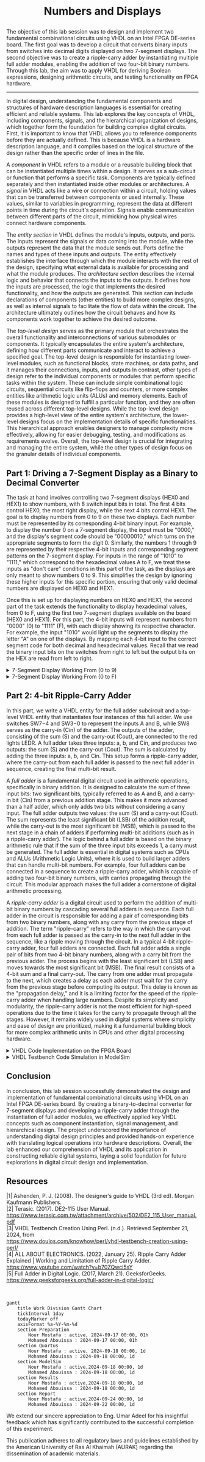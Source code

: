 # <p align="center">Numbers and Displays</p>

The objective of this lab session was to design and implement two fundamental combinational circuits using VHDL on an Intel FPGA DE-series board. The first goal was to develop a circuit that converts binary inputs from switches into decimal digits displayed on two 7-segment displays. The second objective was to create a ripple-carry adder by instantiating multiple full adder modules, enabling the addition of two four-bit binary numbers. Through this lab, the aim was to apply VHDL for deriving Boolean expressions, designing arithmetic circuits, and testing functionality on FPGA hardware.

---
In digital design, understanding the fundamental components and structures of hardware description languages is essential for creating efficient and reliable systems. This lab explores the key concepts of VHDL, including components, signals, and the hierarchical organization of designs, which together form the foundation for building complex digital circuits. First, it is important to know that VHDL allows you to reference components before they are actually defined. This is because VHDL is a hardware description language, and it compiles based on the logical structure of the design rather than the specific order of lines in the file.

A *component* in VHDL refers to a module or a reusable building block that can be instantiated multiple times within a design. It serves as a sub-circuit or function that performs a specific task. Components are typically defined separately and then instantiated inside other modules or architectures. A *signal* in VHDL acts like a wire or connection within a circuit, holding values that can be transferred between components or used internally. These values, similar to variables in programming, represent the data at different points in time during the circuit's operation. Signals enable communication between different parts of the circuit, mimicking how physical wires connect hardware components.

The *entity section* in VHDL defines the module's inputs, outputs, and ports. The inputs represent the signals or data coming into the module, while the outputs represent the data that the module sends out. Ports define the names and types of these inputs and outputs. The entity effectively establishes the interface through which the module interacts with the rest of the design, specifying what external data is available for processing and what the module produces. The *architecture section* describes the internal logic and behavior that connects the inputs to the outputs. It defines how the inputs are processed, the logic that implements the desired functionality, and how the outputs are generated. This section can include declarations of components (other entities) to build more complex designs, as well as internal signals to facilitate the flow of data within the circuit. The architecture ultimately outlines how the circuit behaves and how its components work together to achieve the desired outcome.

The *top-level design* serves as the primary module that orchestrates the overall functionality and interconnections of various submodules or components. It typically encapsulates the entire system's architecture, defining how different parts communicate and interact to achieve a specified goal. The top-level design is responsible for instantiating lower-level modules, such as functional blocks, state machines, or data paths, and it manages their connections, inputs, and outputs In contrast, other types of design refer to the individual components or modules that perform specific tasks within the system. These can include simple combinational logic circuits, sequential circuits like flip-flops and counters, or more complex entities like arithmetic logic units (ALUs) and memory elements. Each of these modules is designed to fulfill a particular function, and they are often reused across different top-level designs. While the top-level design provides a high-level view of the entire system's architecture, the lower-level designs focus on the implementation details of specific functionalities. This hierarchical approach enables designers to manage complexity more effectively, allowing for easier debugging, testing, and modifications as requirements evolve. Overall, the top-level design is crucial for integrating and managing the entire system, while the other types of design focus on the granular details of individual components.

## Part 1: Driving a 7-Segment Display as a Binary to Decimal Converter

The task at hand involves controlling two 7-segment displays (HEX0 and HEX1) to show numbers, with 8 switch input bits in total. The first 4 bits control HEX0, the most right display, while the next 4 bits control HEX1. The goal is to display numbers from 0 to 9 on these two displays. Each number must be represented by its corresponding 4-bit binary input. For example, to display the number 0 on a 7-segment display, the input must be "0000," and the display's segment code should be "00000010," which turns on the appropriate segments to form the digit 0. Similarly, the numbers 1 through 9 are represented by their respective 4-bit inputs and corresponding segment patterns on the 7-segment display. For inputs in the range of "1010" to "1111," which correspond to the hexadecimal values A to F, we treat these inputs as "don't care" conditions in this part of the task, as the displays are only meant to show numbers 0 to 9. This simplifies the design by ignoring these higher inputs for this specific portion, ensuring that only valid decimal numbers are displayed on HEX0 and HEX1.

Once this is set up for displaying numbers on HEX0 and HEX1, the second part of the task extends the functionality to display hexadecimal values, from 0 to F, using the first two 7-segment displays available on the board (HEX0 and HEX1). For this part, the 4-bit inputs will represent numbers from "0000" (0) to "1111" (F), with each display showing its respective character. For example, the input "1010" would light up the segments to display the letter "A" on one of the displays. By mapping each 4-bit input to the correct segment code for both decimal and hexadecimal values. Recall that we read the binary input bits on the switches from right to left but the output bits on the HEX are read from left to right.

<details>
  <summary>7-Segment Display Working From (0 to 9)</summary>
<br>

<details>
  <summary>VHDL Code Implementation on the FPGA Board</summary>
<br>

``` VHDL
-- The code studied/implemented in the lab
-- Modular design

LIBRARY ieee;                  -- This is the top level design (because im calling other entity)
USE ieee.std_logic_1164.all;

ENTITY part1 IS               -- Defind My Main entity

   PORT ( SW         : IN  STD_LOGIC_VECTOR(7 DOWNTO 0);        -- SW my input (8 bit)
          LEDR       : OUT STD_LOGIC_VECTOR(7 DOWNTO 0);        -- LEDR my output (to show my inputs)
          HEX1, HEX0 : OUT STD_LOGIC_VECTOR(0 TO 6));           -- HEX0 and HEX1 is my two 7-segment dispaly that i will use
			  
END part1;

ARCHITECTURE Structure OF part1 IS     -- Here if I'm using an outside entity I need to declare my inputs and outputs
				       -- under (COMPONENT). You can think about it as C++ function signature

   COMPONENT bcd7seg
	
      PORT ( B : IN  STD_LOGIC_VECTOR(3 DOWNTO 0);  -- This is the 4 bit input to be taken from the switches
             H : OUT STD_LOGIC_VECTOR(0 TO 6)); -- This is the 7 bit output displayed on the 7SD
				 
   END COMPONENT;
	
	
BEGIN

   LEDR <= SW;                             -- Just assign the LEDR to match the input (SW)
   
   digit0: bcd7seg PORT MAP (SW(3 DOWNTO 0), HEX0); -- digit0 is a varible name, here we calling the entity bcd7seg (whose architecture is defined below). We are passing the leftmost 4 bits of the switch as B (the input) and HEX0 as H (the output) which are the arguments required by the bcd7seg to operate.
   digit1: bcd7seg PORT MAP (SW(7 DOWNTO 4), HEX1);
	
END Structure;

-- Entity definition for the BCD to 7-segment display converter

ENTITY bcd7seg IS                             -- definding Entity (bcd7seg) which was used above

   PORT ( B : IN  STD_LOGIC_VECTOR(3 DOWNTO 0);    -- input B (binary) which have 4 bits
          H : OUT STD_LOGIC_VECTOR(0 TO 6));       -- output H (hex) which have 7 bit (So i can use it as the 7-Segment Display)
			 
END bcd7seg;

ARCHITECTURE Structure OF bcd7seg IS           -- Here im just assign my output depending on my output
BEGIN
	-- -- Output logic for the 7-segment display based on the BCD input
	H <=  "0000001" when B <= "0000" else
			"1001111" when B <= "0001" else
			"0010010" when B <= "0010" else
			"0000110" when B <= "0011" else
			"1001100" when B <= "0100" else
			"0100100" when B <= "0101" else
			"0100000" when B <= "0110" else
			"0001111" when B <= "0111" else
			"0000000" when B <= "1000" else
			"0000000";
	
	
END Structure;    -- Its just like a function that calculate something for you
                  -- insted of writing it in you main code, you can just call it from here                    
```


``` VHDL
-- Separate code that achieves the same result using a different approach
-- Doing everything in one function without having to call any external functions

LIBRARY ieee;
USE ieee.std_logic_1164.all;

ENTITY part1 IS
   PORT ( SW : IN  STD_LOGIC_VECTOR(3 DOWNTO 0);       -- My input (SW) have 4 bit as input
          HEX0,HEX1 : OUT STD_LOGIC_VECTOR(0 TO 6));   -- My Output (HEX0 and HEX1) having 7 bit as output
END part1;

ARCHITECTURE Structure OF part1 IS
BEGIN
	
	HEX0 <=  "0000001" when SW <= "0000" else                   -- Write every case for HEX0 depending on the input (SW)
				"1001111" when SW <= "0001" else
				"0010010" when SW <= "0010" else
				"0000110" when SW <= "0011" else
				"1001100" when SW <= "0100" else
				"0100100" when SW <= "0101" else
				"0100000" when SW <= "0110" else
				"0001111" when SW <= "0111" else
				"0000000" when SW <= "1000" else
				"0000100" when SW <= "1001" else
				"0000000";
				
	HEX1 <=  "0000001" when SW <= "0000" else                   -- Write every case for HEX1 depending on the input (SW)
				"1001111" when SW <= "0001" else
				"0010010" when SW <= "0010" else
				"0000110" when SW <= "0011" else
				"1001100" when SW <= "0100" else
				"0100100" when SW <= "0101" else
				"0100000" when SW <= "0110" else
				"0001111" when SW <= "0111" else
				"0000000" when SW <= "1000" else
				"0000100" when SW <= "1001" else
				"0000000";
	
	
END Structure;
```

<p align="center">
  <img src="Photos/0.jpg" style="width: 49%; height: 300px;" title="0000 0000 = 00"/> <img src="Photos/1.jpg" style="width: 49%; height: 300px;" title="0000 0001 = 01" /> 
  <img src="Photos/2.jpg" style="width: 49%; height: 300px;" title="0000 0010 = 02"/>  <img src="Photos/3.jpg" style="width: 49%; height: 300px;" title="0000 0011 = 03" />
  <img src="Photos/4.jpg" style="width: 49%; height: 300px;" title="0000 0100 = 04"/> <img src="Photos/5.jpg" style="width: 49%; height: 300px;" title="0000 0101 = 05" />
<img src="Photos/6.jpg" style="width: 49%; height: 300px;" title="0000 0110 = 06"/>  <img src="Photos/7.jpg" style="width: 49%; height: 300px;" title="0000 0111 = 07" />
<img src="Photos/8.jpg" style="width: 49%; height: 300px;" title="0000 1000 = 08"/> <img src="Photos/10.jpg" style="width: 49%; height: 300px;" title="0000 1001 = 09" />
</p>
 We can observe that when we set our 8-bit binary value from 0 to 9, the corresponding numbers are displayed on the 7-segment display. The four rightmost switches control the first 7-segment display, while the remaining four switches control the second 7-segment display. In the above cases, we focus on driving HEX0 only.


<p align="center">
 <img src="Photos/0.jpg" style="width: 49%; height: 300px;" title="0000 0000 = 00" /> <img src="Photos/17.jpg" style="width: 49%; height: 300px;" title="0001 0000 = 10"/> 
 <img src="Photos/18.jpg" style="width: 49%; height: 300px;" title="0010 0000 = 20" /> <img src="Photos/19.jpg" style="width: 49%; height: 300px;" title="0011 0000 = 30"/>
  <img src="Photos/20.jpg" style="width: 49%; height: 300px;" title="0100 0000 = 40" /> <img src="Photos/21.jpg" style="width: 49%; height: 300px;" title="0101 0000 = 50"/>
  <img src="Photos/22.jpg" style="width: 49%; height: 300px;" title="0110 0000 = 60" /> <img src="Photos/23.jpg" style="width: 49%; height: 300px;" title="0111 0000 = 70"/>
  <img src="Photos/24.jpg" style="width: 49%; height: 300px;" title="1000 0000 = 80" /> <img src="Photos/25.jpg" style="width: 49%; height: 300px;" title="1001 0000 = 90" />
</p>
 In these test cases, we focus on driving HEX1 for values from 0 to 9.
 
 <p align="center">
  <img src="Photos/9.jpg" style="width: 49%; height: 300px;" title="0000 1111 = 08" />  <img src="Photos/32.jpg" style="width: 49%; height: 300px;" title="1000 1000 = 88" />
</p>

  Finally, here we show one "don't care" case where all of the first 4 bits are activated, which would be "F" but it displays "8" instead because it is not defined in our scope. In the second case, we display different combinations for HEX0 and HEX1 driven both together. For instance, if we input the binary value '1000 1000', the output displayed on the 7-segment displays should be '88'. This can be observed in the figure above.

</details>

<details>
  <summary>VHDL Testbench Code Simulation in ModelSim</summary>
<br>

```VHDL
library IEEE;
use IEEE.Std_logic_1164.all;
use IEEE.Numeric_Std.all;

entity part1_tb is
end;

architecture bench of part1_tb is

  component part1 
  
     PORT ( SW         : IN  STD_LOGIC_VECTOR(7 DOWNTO 0);
            LEDR       : OUT STD_LOGIC_VECTOR(7 DOWNTO 0);
            HEX1, HEX0 : OUT STD_LOGIC_VECTOR(0 TO 6));
				
  end component;

  signal SW: STD_LOGIC_VECTOR(7 DOWNTO 0);
  signal LEDR: STD_LOGIC_VECTOR(7 DOWNTO 0);
  signal HEX1, HEX0: STD_LOGIC_VECTOR(0 TO 6);

begin

  uut: part1 port map ( SW   => SW,
                        LEDR => LEDR,
                        HEX1 => HEX1,
                        HEX0 => HEX0 );

  stimulus: process
  begin
   
    -- Put initialisation code here
	 
	 SW<= "00000000";
	 wait for 100ns;
	 
	 SW<= "00000001";
	 wait for 100ns;
	 
	 SW<= "00000010";
	 wait for 100ns;
	 
	 SW<= "00000011";
	 wait for 100ns;
	 
	 SW<= "00000100";
	 wait for 100ns;
	 
	 SW<= "00000101";
	 wait for 100ns;
	 
	 SW<= "00000110";
	 wait for 100ns;
	 
	 SW<= "00000111";
	 wait for 100ns;
	 
	 SW<= "00001000";
	 wait for 100ns;
	 
	 SW<= "00001001";
	 wait for 100ns;

    -- Put test bench stimulus code here

    wait;
  end process;


end;

```

<p align="center">
  <img src="Photos/33.png" title="ModelSim Result" />
</p>

In the results, we can clearly observe that for each binary input, we get the correct corresponding output on the 7-segment display. We also see the switch inputs mirrored on the above LEDRs as an indicator of the switch's activation. For example, when we enter the binary value '1000', the output is '0000000', which means the 7-segment display is correctly showing the number '8'. Similarly, other inputs such as '0001' will display '1', and so on. Note that the outputs on the HEX0, and HEX1 have 1 bit less than the input and that's because the 7-segment display has a max of 7 bits one for each index. This demonstrates that the system reliably converts the binary inputs into their respective numerical values on the 7-segment display, ensuring accurate visual feedback for each input combination.

</details>
</details>

<details>
  <summary>7-Segment Display Working From (0 to F)</summary>
<br>

<details>
  <summary>VHDL Code Implementation on the FPGA Board</summary>
<br>

``` VHDL
-- Easy Code (Not the main one)

LIBRARY ieee;
USE ieee.std_logic_1164.all;

ENTITY part1 IS
   PORT ( SW : IN  STD_LOGIC_VECTOR(3 DOWNTO 0);       -- My input (SW) have 4 bit as input
          HEX0,HEX1 : OUT STD_LOGIC_VECTOR(0 TO 6));   -- My Output (HEX0 and HEX1) having 7 bit as output
END part1;

ARCHITECTURE Structure OF part1 IS
BEGIN
	
	HEX0 <=  "0000001" when SW <= "0000" else                   -- Write every case for HEX0 depending on the input (SW)
				"1001111" when SW <= "0001" else
				"0010010" when SW <= "0010" else
				"0000110" when SW <= "0011" else
				"1001100" when SW <= "0100" else
				"0100100" when SW <= "0101" else
				"0100000" when SW <= "0110" else
				"0001111" when SW <= "0111" else
				"0000000" when SW <= "1000" else
				"0000100" when SW <= "1001" else
				"0001000" when SW <= "1010" else
				"0000000" when SW <= "1011" else
				"0110001" when SW <= "1100" else
				"0000001" when SW <= "1101" else
				"0110000" when SW <= "1110" else
				"0111000" when SW <= "1111" else
				"0000000";
				
	HEX1 <=  "0000001" when SW <= "0000" else                   -- Write every case for HEX1 depending on the input (SW)
				"1001111" when SW <= "0001" else
				"0010010" when SW <= "0010" else
				"0000110" when SW <= "0011" else
				"1001100" when SW <= "0100" else
				"0100100" when SW <= "0101" else
				"0100000" when SW <= "0110" else
				"0001111" when SW <= "0111" else
				"0000000" when SW <= "1000" else
				"0000100" when SW <= "1001" else
				"0001000" when SW <= "1010" else
				"0000000" when SW <= "1011" else
				"0110001" when SW <= "1100" else
				"0000001" when SW <= "1101" else
				"0110000" when SW <= "1110" else
				"0111000" when SW <= "1111" else
				"0000000";
	
	
END Structure;
```

``` VHDL
-- (My main)

LIBRARY ieee;                  -- This is the top level design (because im calling other entity)
USE ieee.std_logic_1164.all;

ENTITY part1 IS               -- Defind My Main entity

   PORT ( SW         : IN  STD_LOGIC_VECTOR(7 DOWNTO 0);        -- SW my input (8 bit)
          LEDR       : OUT STD_LOGIC_VECTOR(7 DOWNTO 0);        -- LEDR my output (to show my inputs)
          HEX1, HEX0 : OUT STD_LOGIC_VECTOR(0 TO 6));           -- HEX0 and HEX1 is my two 7-segment dispaly that i will use
			  
END part1;

ARCHITECTURE Structure OF part1 IS     -- Here if im using an outside entity i need to declare my inputs and outputs
				       -- under (COMPONENT) you can think about it as C++ function signature

   COMPONENT bcd7seg
	
      PORT ( B : IN  STD_LOGIC_VECTOR(3 DOWNTO 0);    -- Same as above
             H : OUT STD_LOGIC_VECTOR(0 TO 6));
				 
   END COMPONENT;
	
	
BEGIN

   LEDR <= SW;                             -- Just assign the LEDR to match the input (SW)
   
   digit0: bcd7seg PORT MAP (SW(3 DOWNTO 0), HEX0); -- digit0 it just a varible name, here we calling the entity (bcd7seg) and 
   digit1: bcd7seg PORT MAP (SW(7 DOWNTO 4), HEX1); -- map it, the maping is like the first thing which is the SW it will go to my

-- entity as B because in the entity my B is the input so we pass the first four bit to entity
-- Then my Entity take the input and do the steps then save the
-- output on H then the H is maped with the HEX0 the why we need to becareful when we write this
-- line becaues we need to follow the same order as we write my entity, so if i satrt with input, here also start with input etc.
	
END Structure;

-- (definding my Entity)

LIBRARY ieee;
USE ieee.std_logic_1164.all;

ENTITY bcd7seg IS                             -- Here im definding my Entity (bcd7seg) Which i will use it on the main code later

   PORT ( B : IN  STD_LOGIC_VECTOR(3 DOWNTO 0);    -- It have input B which have 4 bits
          H : OUT STD_LOGIC_VECTOR(0 TO 6));       -- It have output H which have 7 bit (So i can use it as the 7-Segment Display)
			 
END bcd7seg;

ARCHITECTURE Structure OF bcd7seg IS           -- Here im just assign my output depending on my output
BEGIN
	
	H <=  "0000001" when B <= "0000" else
			"1001111" when B <= "0001" else
			"0010010" when B <= "0010" else
			"0000110" when B <= "0011" else
			"1001100" when B <= "0100" else
			"0100100" when B <= "0101" else
			"0100000" when B <= "0110" else
			"0001111" when B <= "0111" else
			"0000000" when B <= "1000" else
			"0000100" when B <= "1001" else
			"0001000" when B <= "1010" else
			"0000000" when B <= "1011" else
			"0110001" when B <= "1100" else
			"0000001" when B <= "1101" else
			"0110000" when B <= "1110" else
			"0111000" when B <= "1111" else
			"0000000";
	
	
END Structure;    -- Its just like a function that calculate something for you
                  -- insted of write it in you main code so you can just call it

```
<p align="center">
  <img src="Photos/11.jpg" style="width: 49%; height: 300px;" title="0000 1010 = 0A" /> <img src="Photos/12.jpg" style="width: 49%; height: 300px;" title="0000 1011 = 0B"/>  
  <img src="Photos/13.jpg" style="width: 49%; height: 300px;" title="0000 1100 = 0C" /> <img src="Photos/14.jpg" style="width: 49%; height: 300px;" title="0000 1101 = 0D"/>
  <img src="Photos/15.jpg" style="width: 49%; height: 300px;" title="0000 1110 = 0E" /> <img src="Photos/16.jpg" style="width: 49%; height: 300px;" title="0000 1111 = 0F"/>  
</p>

  We can observe that when we set our 8-bit binary value from 0 to F, the corresponding numbers are displayed on the 7-segment display. In the above cases, we are focusing on driving HEX0 only.

  <p align="center">
  <img src="Photos/26.jpg" style="width: 49%; height: 300px;" title="1010 0000 = A0" /> <img src="Photos/27.jpg" style="width: 49%; height: 300px;" title="1011 0000 = B0"/>  
  <img src="Photos/28.jpg" style="width: 49%; height: 300px;" title="1100 0000 = C0" /> <img src="Photos/29.jpg" style="width: 49%; height: 300px;" title="1101 0000 = D0"/>
  <img src="Photos/30.jpg" style="width: 49%; height: 300px;" title="1110 0000 = E0" /> <img src="Photos/31.jpg" style="width: 49%; height: 300px;" title="1111 0000 = F0"/>
</p>

 The four rightmost switches control the first 7-segment display, while the remaining four switches control the second 7-segment display. In the above cases, we are focusing on driving HEX1 only. For instance, if we input the binary value '1111 0000', the output displayed on the 7-segment displays should be 'F0'. This can be observed above.

</details>

<details>
  <summary>VHDL Testbench Code Simulation in ModelSim</summary>
<br>

```VHDL
library IEEE;
use IEEE.Std_logic_1164.all;
use IEEE.Numeric_Std.all;

entity part1_tb is
end;

architecture bench of part1_tb is

  component part1 
  
     PORT ( SW         : IN  STD_LOGIC_VECTOR(7 DOWNTO 0);
            LEDR       : OUT STD_LOGIC_VECTOR(7 DOWNTO 0);
            HEX1, HEX0 : OUT STD_LOGIC_VECTOR(0 TO 6));
				
  end component;

  signal SW: STD_LOGIC_VECTOR(7 DOWNTO 0);
  signal LEDR: STD_LOGIC_VECTOR(7 DOWNTO 0);
  signal HEX1, HEX0: STD_LOGIC_VECTOR(0 TO 6);

begin

  uut: part1 port map ( SW   => SW,
                        LEDR => LEDR,
                        HEX1 => HEX1,
                        HEX0 => HEX0 );

  stimulus: process
  begin
   
    -- Put initialisation code here
	 
	 SW<= "00000000";
	 wait for 100ns;
	 
	 SW<= "00000001";
	 wait for 100ns;
	 
	 SW<= "00000010";
	 wait for 100ns;
	 
	 SW<= "00000011";
	 wait for 100ns;
	 
	 SW<= "00000100";
	 wait for 100ns;
	 
	 SW<= "00000101";
	 wait for 100ns;
	 
	 SW<= "00000110";
	 wait for 100ns;
	 
	 SW<= "00000111";
	 wait for 100ns;
	 
	 SW<= "00001000";
	 wait for 100ns;
	 
	 SW<= "00001001";
	 wait for 100ns;

	SW<= "00001010";
	 wait for 100ns;

	SW<= "00001011";
	 wait for 100ns;

	SW<= "00001100";
	 wait for 100ns;

	SW<= "00001101";
	 wait for 100ns;

	SW<= "00001110";
	 wait for 100ns;

	SW<= "00001111";
	 wait for 100ns;

    -- Put test bench stimulus code here

    wait;
  end process;


end;

```

<p align="center">
  <img src="Photos/33.png" title="ModelSim Result" />
</p>

In the results, we can clearly observe that for each binary input, we get the correct corresponding output on the 7-segment display. For example, when we enter the binary value '1110', the output is '0110000', which means the 7-segment display is correctly showing the number 'E'. Similarly, other inputs such as '1111' will display 'F', and so on. This demonstrates that the system reliably converts the binary inputs into their respective numerical values on the 7-segment display, ensuring accurate visual feedback for each input combination.

</details>
</details>

## Part 2: 4-bit Ripple-Carry Adder
In this part, we write a VHDL entity for the full adder subcircuit and a top-level VHDL entity that instantiates four instances of this full adder. We use switches SW7−4 and SW3−0 to represent the inputs A and B, while SW8 serves as the carry-in (Cin) of the adder. The outputs of the adder, consisting of the sum (S) and the carry-out (Cout), are connected to the red lights LEDR. A full adder takes three inputs: a, b, and Cin, and produces two outputs: the sum (S) and the carry-out (Cout). The sum is calculated by adding the three inputs: a, b, and Cin. This setup forms a ripple-carry adder, where the carry-out from each full adder is passed to the next full adder in sequence, creating the final multi-bit result.

A *full adder* is a fundamental digital circuit used in arithmetic operations, specifically in binary addition. It is designed to calculate the sum of three input bits: two significant bits, typically referred to as A and B, and a carry-in bit (Cin) from a previous addition stage. This makes it more advanced than a half adder, which only adds two bits without considering a carry input. The full adder outputs two values: the sum (S) and a carry-out (Cout). The sum represents the least significant bit (LSB) of the addition result, while the carry-out is the most significant bit (MSB), which is passed to the next stage in a chain of adders if performing multi-bit additions (such as in a ripple-carry adder). The logic behind a full adder is based on the binary arithmetic rule that if the sum of the three input bits exceeds 1, a carry must be generated. The full adder is essential in digital systems such as CPUs and ALUs (Arithmetic Logic Units), where it is used to build larger adders that can handle multi-bit numbers. For example, four full adders can be connected in a sequence to create a ripple-carry adder, which is capable of adding two four-bit binary numbers, with carries propagating through the circuit. This modular approach makes the full adder a cornerstone of digital arithmetic processing.

A *ripple-carry adder* is a digital circuit used to perform the addition of multi-bit binary numbers by cascading several full adders in sequence. Each full adder in the circuit is responsible for adding a pair of corresponding bits from two binary numbers, along with any carry from the previous stage of addition. The term "ripple-carry" refers to the way in which the carry-out from each full adder is passed as the carry-in to the next full adder in the sequence, like a ripple moving through the circuit. In a typical 4-bit ripple-carry adder, four full adders are connected. Each full adder adds a single pair of bits from two 4-bit binary numbers, along with a carry bit from the previous adder. The process begins with the least significant bit (LSB) and moves towards the most significant bit (MSB). The final result consists of a 4-bit sum and a final carry-out. The carry from one adder must propagate to the next, which creates a delay as each adder must wait for the carry from the previous stage before computing its output. This delay is known as the "propagation delay," and it is a limiting factor for the speed of the ripple-carry adder when handling large numbers. Despite its simplicity and modularity, the ripple-carry adder is not the most efficient for high-speed operations due to the time it takes for the carry to propagate through all the stages. However, it remains widely used in digital systems where simplicity and ease of design are prioritized, making it a fundamental building block for more complex arithmetic units in CPUs and other digital processing hardware.

<details>
<summary>VHDL Code Implementation on the FPGA Board</summary>
<br>
	
```VHDL
-- These are not separate codes solving the same problem. They are part of one solution:
-- The first part of the code defines the ripple-carry adder, which is made up of four full adders.
-- The second part of the code defines how each full adder behaves.

-- This code represents a hierarchical design in VHDL, with a top-level entity and architecture (part3) and lower-level components (fa, the full adder). 
-- The entity part3 serves as the top-level design. 
-- The full adder (fa) is a lower-level module (or component). 

-- First part of the code
-- declared the full adder as a component within the ripple-carry adder's architecture
LIBRARY ieee;
USE ieee.std_logic_1164.all;

ENTITY part3 IS -- entity declares the inputs and outputs of the module
   PORT ( SW   : IN  STD_LOGIC_VECTOR(8 DOWNTO 0); -- 9 switches used for input
          LEDR : OUT STD_LOGIC_VECTOR(9 DOWNTO 0)); -- 10 LEDRs used for output
END part3;

ARCHITECTURE Structure OF part3 IS -- architecture defines the internal workings of the module (what it actually does)
   COMPONENT fa -- fa is short for full adder, fa is used four times in the next section to create a ripple-carry adder (adding 4-bit numbers)
   -- Like saying I'm going to use a function called "fa" here. I'll define what it is later
		PORT ( a, b, ci : IN  STD_LOGIC; -- defining a, b, ci as inputs (ci is carry in)
                       s, co    : OUT STD_LOGIC); -- defining s, co as outputs (s is sum and co is carry out)
   END COMPONENT;
	
   SIGNAL A, B, S : STD_LOGIC_VECTOR(3 DOWNTO 0); -- a, b, s as variables each having 4 bits
   SIGNAL C       : STD_LOGIC_VECTOR(4 DOWNTO 0); -- reason C has 5 bits is because it holds the carry values, including the initial carry-in (SW(8)) and the final carry-out. 
	-- The first bit is the carry-in, and each subsequent bit is the carry-out from each adder, so 4 bits for carries from the adders + 1 extra bit for the initial carry-in makes it 5.
	
BEGIN
   A <= SW(7 DOWNTO 4); -- Input A is assigned to the upper 4 bits of the switches
   B <= SW(3 DOWNTO 0); -- Input B is assigned to the lower 4 bits of the switches 
   C(0) <= SW(8); -- the leftmost switch is used as the initial carry-in
	
	-- This creates 4 full adders that add the corresponding bits of A and B with the carry, passing the carry from one stage to the next
   bit0: fa PORT MAP (A(0), B(0), C(0), S(0), C(1)); -- NOTE that this line is like calling the function and passing those 5 arguments to it. Adds A(0), B(0), and C(0), producing S(0) and C(1). The C(1) will be used by the next line
   bit1: fa PORT MAP (A(1), B(1), C(1), S(1), C(2)); -- Adds A(1), B(1), and C(1), and so on
   bit2: fa PORT MAP (A(2), B(2), C(2), S(2), C(3));
   bit3: fa PORT MAP (A(3), B(3), C(3), S(3), C(4));
   
   -- Display the inputs
   LEDR(4 DOWNTO 0) <= (C(4) & S); -- This combines the last carry-out C(4) and the 4-bit sum S and displays them on the LEDs
   LEDR(9 DOWNTO 5) <= "00000"; -- Not being used
END Structure;

-- Second part of the code (This part defines the full adder that is used in the first block)
-- define how the full adder (fa) works (i.e., its entity and architecture). This definition provides the necessary details for the VHDL compiler to understand how the full adder operates.
-- Keep in mind that in VHDL, the order of the code doesn’t matter as long as the entity and architecture of a component (like this full adder) are declared somewhere in the file 
-- or are accessible from other files in the project. 

ENTITY fa IS -- This declares the inputs (a, b, ci) and outputs (s, co) for a single full adder
   PORT ( a, b, ci : IN  STD_LOGIC;
          s, co    : OUT STD_LOGIC);
END fa;

ARCHITECTURE Structure OF fa IS
   SIGNAL a_xor_b : STD_LOGIC;
BEGIN
   a_xor_b <= a XOR b; -- declares a signal named a_xor_b that will hold a single bit of type STD_LOGIC. This signal is used to store the result of the XOR operation between the two inputs, a and b.
   s <= a_xor_b XOR ci; -- The sum (s) is calculated as the XOR of a, b, and ci
   co <= (NOT(a_xor_b) AND b) OR (a_xor_b AND ci);
END Structure;
```

<p align="center">
 <img src="Photos/40.jpg" style="width: 49%; height: 300px;" title="A=0000 B=0101 Cin=0 (0 + 5 + 0 = 5)"/> <img src="Photos/41.jpg" style="width: 49%; height: 300px;" title="A=0010 B=0010 Cin=0 (2 + 2 + 0 = 4)" /> 
 <img src="Photos/43.jpg" style="width: 49%; height: 300px;" title="A=1000 B=0011 Cin=0 (8 + 3 + 0 = 11)"/>  <img src="Photos/44.jpg" style="width: 49%; height: 300px;" title="A=1010 B=1111 Cin=0 (10 + 15 + 0 = 25)" />
</p>

As shown in the results above, the setup is behaving as expected. For example, when `A = 0000 = 0`, `B = 0101 = 5`, and `Cin = 0` their sum was 5 as displayed on the rightmost bits of the LEDRs with 0101.

</details>


<details>
<summary>VHDL Testbench Code Simulation in ModelSim</summary>
<br>
	
```VHDL
-- A testbench is used to verify the functionality of a design by simulating it with various input values
library IEEE;
use IEEE.Std_logic_1164.all;
use IEEE.Numeric_Std.all;

entity part3_tb is -- defines the testbench entity part3_tb, which has no ports since it is used only for simulation
end;

architecture bench of part3_tb is

  component part3 -- part3 component is declared so that it can be instantiated within the testbench. It specifies the input (SW) and output (LEDR) ports.
     PORT ( SW   : IN  STD_LOGIC_VECTOR(8 DOWNTO 0);
            LEDR : OUT STD_LOGIC_VECTOR(9 DOWNTO 0));
  end component;

  -- Two signals are declared: SW for the input switches and LEDR for the output LEDs. These signals will connect the testbench to the part3 component.
  signal SW: STD_LOGIC_VECTOR(8 DOWNTO 0);
  signal LEDR: STD_LOGIC_VECTOR(9 DOWNTO 0);

begin

  uut: part3 port map ( SW   => SW, -- The part3 component is instantiated as uut (unit under test), mapping the testbench signals to the component ports.
                        LEDR => LEDR );

  stimulus: process
  begin
  
    -- This process generates test stimuli for the SW input signal. It assigns different binary values to SW at 100 ns intervals, 
	 -- allowing us to test how the part3 entity responds to each input. 

		SW<= "000000101"; -- A=0000 B=0101 Cin=0 (0 + 5 + 0)
		wait for 100ns;
		
		SW<= "000100010"; -- A=0010 B=0010 Cin=0 (2 + 2 + 0)
		wait for 100ns;
		
		SW<= "001000100"; -- A=0100 B=0100 Cin=0 (4 + 4 + 0)
		wait for 100ns;
		
		SW<= "010000011"; -- A=1000 B=0011 Cin=0 (8 + 3 + 0)
		wait for 100ns;
		
		SW<= "010101111"; -- A=1010 B=1111 Cin=0 (10 + 15 + 0)
		wait for 100ns;

    wait;
  end process;

end;
```

<p align="center">
  <img src="Photos/45.png" title="ModelSim Result" />
</p>

In the testbench, we simulated the same test cases we tried on the FPGA board to examine whether the outcomes would match and they did. For instance, in the second input to SW, we test 2 + 2 + 0 as 000100010 and the result on the LEDR was 000000100 which is the binary for 4!

</details>


## Conclusion
In conclusion, this lab session successfully demonstrated the design and implementation of fundamental combinational circuits using VHDL on an Intel FPGA DE-series board. By creating a binary-to-decimal converter for 7-segment displays and developing a ripple-carry adder through the instantiation of full adder modules, we effectively applied key VHDL concepts such as component instantiation, signal management, and hierarchical design. The project underscored the importance of understanding digital design principles and provided hands-on experience with translating logical operations into hardware descriptions. Overall, the lab enhanced our comprehension of VHDL and its application in constructing reliable digital systems, laying a solid foundation for future explorations in digital circuit design and implementation.

## Resources
|1| Ashenden, P. J. (2008). The designer’s guide to VHDL (3rd ed). Morgan Kaufmann Publishers.  
|2| Terasic. (2017). DE2-115 User Manual. <br> https://www.terasic.com.tw/attachment/archive/502/DE2_115_User_manual.pdf <br>
|3| VHDL Testbench Creation Using Perl. (n.d.). Retrieved September 21, 2024, from <br> https://www.doulos.com/knowhow/perl/vhdl-testbench-creation-using-perl/   
|4| ALL ABOUT ELECTRONICS. (2022, January 25). Ripple Carry Adder Explained | Working and Limitation of Ripple Carry Adder. <br> https://www.youtube.com/watch?v=b70ZQwci5sY  
|5| Full Adder in Digital Logic. (2017, March 21). GeeksforGeeks. <br>  https://www.geeksforgeeks.org/full-adder-in-digital-logic/

<br>

```mermaid
gantt
    title Work Division Gantt Chart
    tickInterval 1day
    todayMarker off
    axisFormat %a-%Y-%m-%d
    section Preparation         
        Nour Mostafa : active, 2024-09-17 00:00, 01h
        Mohamed Abouissa : 2024-09-17 00:00, 01h
    section Quartus         
        Nour Mostafa : active, 2024-09-18 00:00, 1d
        Mohamed Abouissa : 2024-09-18 00:00, 1d
    section ModelSim       
        Nour Mostafa : active,2024-09-18 00:00, 1d
        Mohamed Abouissa : 2024-09-18 00:00, 1d
    section Results       
        Nour Mostafa : active,2024-09-18 00:00, 1d
        Mohamed Abouissa : 2024-09-18 00:00, 1d
    section Report
        Nour Mostafa : active,2024-09-24 00:00, 1d
        Mohamed Abouissa : 2024-09-22 00:00, 1d
```

We extend our sincere appreciation to Eng. Umar Adeel for his insightful feedback which has significantly contributed to the successful completion of this experiment.

This publication adheres to all regulatory laws and guidelines established by the American University of Ras Al Khaimah (AURAK) regarding the dissemination of academic materials.
